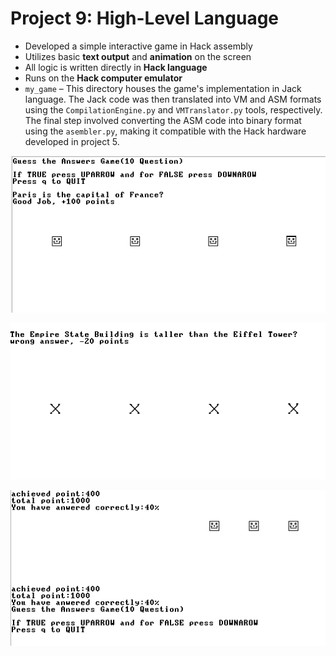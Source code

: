 # Project 9: High-Level Language 

- Developed a simple interactive game in Hack assembly
- Utilizes basic **text output** and **animation** on the screen
- All logic is written directly in **Hack language**
- Runs on the **Hack computer emulator** 
- `my_game` – This directory houses the game's implementation in Jack language. The Jack code was then translated into VM and ASM formats using the `CompilationEngine.py` and `VMTranslator.py` tools, respectively. The final step involved converting the ASM code into binary format using the `asembler.py`, making it compatible with the Hack hardware developed in project 5.


![Gamescreen1](1.png)

![Gamescreen2](2.png)

![Gamescreen3](3.png)
